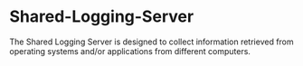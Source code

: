# Shared-Logging-Server
The Shared Logging  Server  is designed to collect information retrieved from operating systems and/or  applications from different computers.
